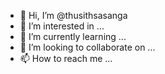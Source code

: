 - 👋 Hi, I’m @thusithsasanga
- 👀 I’m interested in ...
- 🌱 I’m currently learning ...
- 💞️ I’m looking to collaborate on ...
- 📫 How to reach me ...

<!---
thusithsasanga/thusithsasanga is a ✨ special ✨ repository because its `README.md` (this file) appears on your GitHub profile.
You can click the Preview link to take a look at your changes.
--->
